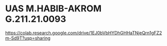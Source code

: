 # UAS M.HABIB-AKROM G.211.21.0093
https://colab.research.google.com/drive/1EJ0bVbHYDhGHHaTNjeQrn1gFZ2m-Sd9T?usp=sharing
